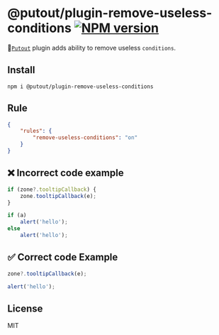 # @putout/plugin-remove-useless-conditions [![NPM version][NPMIMGURL]][NPMURL]

[NPMIMGURL]: https://img.shields.io/npm/v/@putout/plugin-remove-useless-conditions.svg?style=flat&longCache=true
[NPMURL]: https://npmjs.org/package/@putout/plugin-remove-useless-conditions "npm"

🐊[`Putout`](https://github.com/coderaiser/putout) plugin adds ability to remove useless `conditions`.

## Install

```
npm i @putout/plugin-remove-useless-conditions
```

## Rule

```json
{
    "rules": {
        "remove-useless-conditions": "on"
    }
}
```

## ❌ Incorrect code example

```js
if (zone?.tooltipCallback) {
    zone.tooltipCallback(e);
}

if (a)
    alert('hello');
else
    alert('hello');
```

## ✅ Correct code Example

```js
zone?.tooltipCallback(e);

alert('hello');
```

## License

MIT
